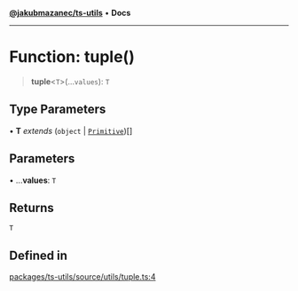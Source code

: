 [**@jakubmazanec/ts-utils**](../README.md) • **Docs**

---

# Function: tuple()

> **tuple**\<`T`\>(...`values`): `T`

## Type Parameters

• **T** _extends_ (`object` \| [`Primitive`](../type-aliases/Primitive.md))[]

## Parameters

• ...**values**: `T`

## Returns

`T`

## Defined in

[packages/ts-utils/source/utils/tuple.ts:4](https://github.com/jakubmazanec/tools/blob/29163046acd1da0224b08fd05ca40f385e9ab4e5/packages/ts-utils/source/utils/tuple.ts#L4)
